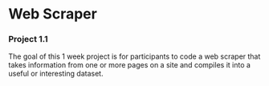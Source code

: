 # Web Scraper
### Project 1.1
The goal of this 1 week project is for participants to code a web scraper that takes information from one or more pages on a site and compiles it into a useful or interesting dataset.
